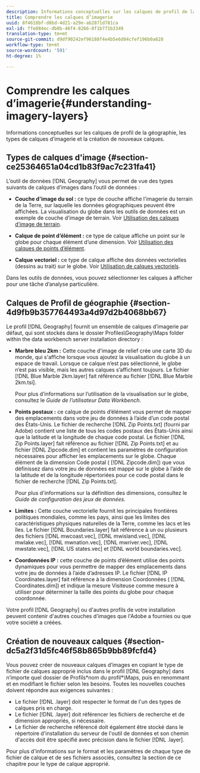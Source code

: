 ```yaml
---
description: Informations conceptuelles sur les calques de profil de la géographie, les types de calques d’imagerie et la création de nouveaux calques.
title: Comprendre les calques d’imagerie
uuid: 8f4618bf-d8bd-4d21-a29e-ab2871d781ca
exl-id: ffe084ec-db8b-46f4-8266-0f1b771b3349
translation-type: tm+mt
source-git-commit: d9df90242ef96188f4e4b5e6d04cfef196b0a628
workflow-type: tm+mt
source-wordcount: '591'
ht-degree: 1%

---
```


# Comprendre les calques d’imagerie{#understanding-imagery-layers}

Informations conceptuelles sur les calques de profil de la géographie, les types de calques d’imagerie et la création de nouveaux calques.

## Types de calques d&#39;image {#section-ce25364651a04cd1b83f9ac7c231fa41}

L’outil de données [!DNL Geography] vous permet de vue des types suivants de calques d’images dans l’outil de données :

* **Couche d&#39;image du sol :** ce type de couche affiche l&#39;imagerie du terrain de la Terre, sur laquelle les données géographiques peuvent être affichées. La visualisation du globe dans les outils de données est un exemple de couche d’image de terrain. Voir [Utilisation des calques d’image de terrain](../../../home/c-geo-oview/c-wk-img-lyrs/c-trn-img-lyrs/c-trn-img-lyrs.md#concept-8a0a16013e824ac29f35a0349b5d8ccf).

* **Calque de point d’élément :** ce type de calque affiche un point sur le globe pour chaque élément d’une dimension. Voir [Utilisation des calques de points d’élément](../../../home/c-geo-oview/c-wk-img-lyrs/c-elmt-pt-lyrs/c-elmt-pt-lyrs.md#concept-52b3262ab4e042a18956be8809638af9).

* **Calque vectoriel :** ce type de calque affiche des données vectorielles (dessins au trait) sur le globe. Voir [Utilisation de calques vectoriels](../../../home/c-geo-oview/c-wk-img-lyrs/c-wk-vctr-lyrs/c-wk-vctr-lyrs.md#concept-a2c9e8155f554cbe96ee3aaf44f2d620).

Dans les outils de données, vous pouvez sélectionner les calques à afficher pour une tâche d’analyse particulière.

## Calques de Profil de géographie {#section-4d9fb9b357764493a4d97d2b4068bb67}

Le profil [!DNL Geography] fournit un ensemble de calques d’imagerie par défaut, qui sont stockés dans le dossier Profiles\Geography\Maps folder within the data workbench server installation directory :

* **Marbre bleu 2km :** Cette couche d&#39;image de relief crée une carte 3D du monde, qui s&#39;affiche lorsque vous ajoutez la visualisation du globe à un espace de travail. Lorsque ce calque n’est pas sélectionné, le globe n’est pas visible, mais les autres calques s’affichent toujours. Le fichier [!DNL Blue Marble 2km.layer] fait référence au fichier [!DNL Blue Marble 2km.tsi].

   Pour plus d’informations sur l’utilisation de la visualisation sur le globe, consultez le *Guide de l’utilisateur Data Workbench*.

* **Points postaux :** ce calque de points d’élément vous permet de mapper des emplacements dans votre jeu de données à l’aide d’un code postal des États-Unis. Le fichier de recherche [!DNL Zip Points.txt] (fourni par Adobe) contient une liste de tous les codes postaux des États-Unis ainsi que la latitude et la longitude de chaque code postal. Le fichier [!DNL Zip Points.layer] fait référence au fichier [!DNL Zip Points.txt] et au fichier [!DNL Zipcode.dim] et contient les paramètres de configuration nécessaires pour afficher les emplacements sur le globe. Chaque élément de la dimension Code postal ( [!DNL Zipcode.dim]) que vous définissez dans votre jeu de données est mappé sur le globe à l’aide de la latitude et de la longitude répertoriées pour ce code postal dans le fichier de recherche [!DNL Zip Points.txt].

   Pour plus d&#39;informations sur la définition des dimensions, consultez le *Guide de configuration des jeux de données.*

* **Limites :** Cette couche vectorielle fournit les principales frontières politiques mondiales, comme les pays, ainsi que les limites des caractéristiques physiques naturelles de la Terre, comme les lacs et les îles. Le fichier [!DNL Boundaries.layer] fait référence à un ou plusieurs des fichiers [!DNL mwcoast.vec], [!DNL mwisland.vec], [!DNL mwlake.vec], [!DNL mwnation.vec], [!DNL mwriver.vec], [!DNL mwstate.vec], [!DNL US states.vec] et [!DNL world boundaries.vec].

* **Coordonnées IP :** cette couche de points d’élément utilise des points dynamiques pour vous permettre de mapper des emplacements dans votre jeu de données à l’aide d’adresses IP. Le fichier [!DNL IP Coordinates.layer] fait référence à la dimension Coordonnées ( [!DNL Coordinates.dim]) et indique la mesure Visiteuse comme mesure à utiliser pour déterminer la taille des points du globe pour chaque coordonnée.

Votre profil [!DNL Geography] ou d&#39;autres profils de votre installation peuvent contenir d&#39;autres couches d&#39;images que l&#39;Adobe a fournies ou que votre société a créées.

## Création de nouveaux calques {#section-dc5a2f31d5fc46f58b865b9bb89fcfd4}

Vous pouvez créer de nouveaux calques d’images en copiant le type de fichier de calques approprié inclus dans le profil [!DNL Geography] dans n’importe quel dossier de Profils\*nom du profil*\Maps, puis en renommant et en modifiant le fichier selon les besoins. Toutes les nouvelles couches doivent répondre aux exigences suivantes :

* Le fichier [!DNL .layer] doit respecter le format de l&#39;un des types de calques pris en charge.
* Le fichier [!DNL .layer] doit référencer les fichiers de recherche et de dimension appropriés, si nécessaire.
* Le fichier de recherche référencé doit également être stocké dans le répertoire d&#39;installation du serveur de l&#39;outil de données et son chemin d&#39;accès doit être spécifié avec précision dans le fichier [!DNL .layer].

Pour plus d&#39;informations sur le format et les paramètres de chaque type de fichier de calque et de ses fichiers associés, consultez la section de ce chapitre pour le type de calque approprié.
